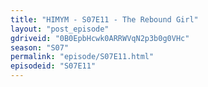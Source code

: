 ```yaml
---
title: "HIMYM - S07E11 - The Rebound Girl"
layout: "post_episode"
gdriveid: "0B0EpbHcwk0ARRWVqN2p3b0g0VHc"
season: "S07"
permalink: "episode/S07E11.html"
episodeid: "S07E11"
---
```

